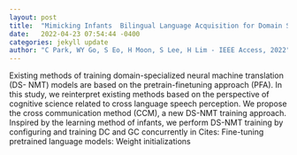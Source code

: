 ```yaml
---
layout: post
title:  "Mimicking Infants  Bilingual Language Acquisition for Domain Specialized Neural Machine Translation"
date:   2022-04-23 07:54:44 -0400
categories: jekyll update
author: "C Park, WY Go, S Eo, H Moon, S Lee, H Lim - IEEE Access, 2022"
---
```

Existing methods of training domain-specialized neural machine translation (DS- NMT) models are based on the pretrain-finetuning approach (PFA). In this study, we reinterpret existing methods based on the perspective of cognitive science related to cross language speech perception. We propose the cross communication method (CCM), a new DS-NMT training approach. Inspired by the learning method of infants, we perform DS-NMT training by configuring and training DC and GC concurrently in Cites: Fine-tuning pretrained language models: Weight initializations